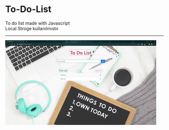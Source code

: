 # To-Do-List
To do list made with Javascript  
Local Stroge kullanılmıstır
***
![gif](img/readme.gif)

